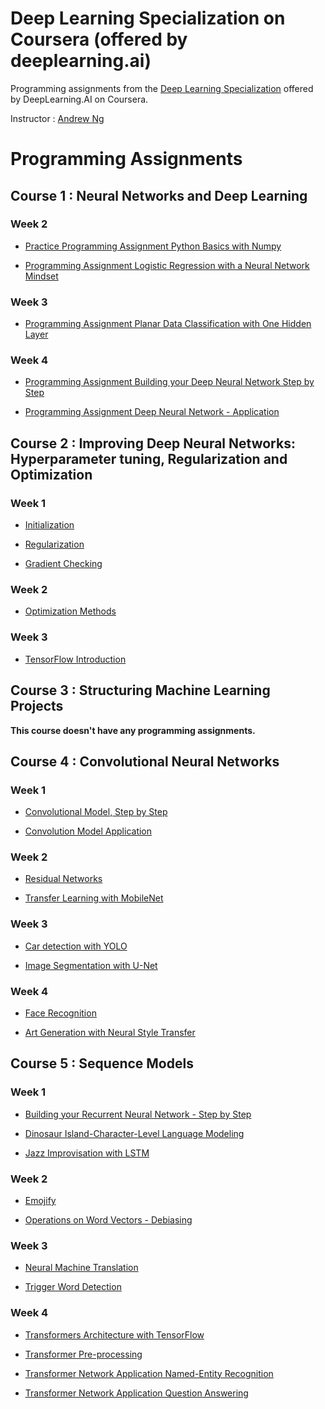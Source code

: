 # Deep Learning Specialization on Coursera (offered by deeplearning.ai)

Programming assignments from the [Deep Learning Specialization](https://www.coursera.org/specializations/deep-learning) offered by DeepLearning.AI on Coursera.

Instructor : [Andrew Ng](http://www.andrewng.org/)

# Programming Assignments

## Course 1 : Neural Networks and Deep Learning
### Week 2

- [Practice Programming Assignment Python Basics with Numpy](https://github.com/AmirhosseinKoochakian2003/Deep-Learning-Specialization-Coursera/tree/master/Neural%20Networks%20and%20Deep%20Learning/Week%202/Practice%20Programming%20Assignment%20Python%20Basics%20with%20Numpy)

- [Programming Assignment Logistic Regression with a Neural Network Mindset](https://github.com/AmirhosseinKoochakian2003/Deep-Learning-Specialization-Coursera/tree/master/Neural%20Networks%20and%20Deep%20Learning/Week%202/Programming%20Assignment%20Logistic%20Regression%20with%20a%20Neural%20Network%20Mindset)

### Week 3

- [Programming Assignment Planar Data Classification with One Hidden Layer](https://github.com/AmirhosseinKoochakian2003/Deep-Learning-Specialization-Coursera/tree/master/Neural%20Networks%20and%20Deep%20Learning/Week%203/Programming%20Assignment%20Planar%20Data%20Classification%20with%20One%20Hidden%20Layer)

### Week 4

- [Programming Assignment Building your Deep Neural Network Step by Step](https://github.com/AmirhosseinKoochakian2003/Deep-Learning-Specialization-Coursera/tree/master/Neural%20Networks%20and%20Deep%20Learning/Week%204/Programming%20Assignment%20Building%20your%20Deep%20Neural%20Network%20Step%20by%20Step)

- [Programming Assignment Deep Neural Network - Application](https://github.com/AmirhosseinKoochakian2003/Deep-Learning-Specialization-Coursera/tree/master/Neural%20Networks%20and%20Deep%20Learning/Week%204/Programming%20Assignment%20Deep%20Neural%20Network%20-%20Application)

## Course 2 : Improving Deep Neural Networks: Hyperparameter tuning, Regularization and Optimization

### Week 1

- [Initialization](https://github.com/AmirhosseinKoochakian2003/Deep-Learning-Specialization-Coursera/tree/master/Improving%20Deep%20Neural%20Networks%20Hyperparameter%20Tuning%2C%20Regularization%20and%20Optimization/Week%201/Initialization)

- [Regularization](https://github.com/AmirhosseinKoochakian2003/Deep-Learning-Specialization-Coursera/tree/master/Improving%20Deep%20Neural%20Networks%20Hyperparameter%20Tuning%2C%20Regularization%20and%20Optimization/Week%201/Regularization)

- [Gradient Checking](https://github.com/AmirhosseinKoochakian2003/Deep-Learning-Specialization-Coursera/tree/master/Improving%20Deep%20Neural%20Networks%20Hyperparameter%20Tuning%2C%20Regularization%20and%20Optimization/Week%201/Gradient%20Checking)

### Week 2

- [Optimization Methods](https://github.com/AmirhosseinKoochakian2003/Deep-Learning-Specialization-Coursera/tree/master/Improving%20Deep%20Neural%20Networks%20Hyperparameter%20Tuning%2C%20Regularization%20and%20Optimization/Week%202/Optimization%20Methods)

### Week 3
- [TensorFlow Introduction](https://github.com/AmirhosseinKoochakian2003/Deep-Learning-Specialization-Coursera/tree/master/Improving%20Deep%20Neural%20Networks%20Hyperparameter%20Tuning%2C%20Regularization%20and%20Optimization/Week%203/TensorFlow%20Introduction)

## Course 3 : Structuring Machine Learning Projects
**This course doesn't have any programming assignments.**

## Course 4 : Convolutional Neural Networks

### Week 1
- [Convolutional Model, Step by Step](https://github.com/AmirhosseinKoochakian2003/Deep-Learning-Specialization-Coursera/tree/master/Convolutional%20Neural%20Networks/Week%201/Convolutional%20Model%2C%20Step%20by%20Step)

- [Convolution Model Application](https://github.com/AmirhosseinKoochakian2003/Deep-Learning-Specialization-Coursera/tree/master/Convolutional%20Neural%20Networks/Week%201/Convolution%20Model%20Application)

### Week 2
- [Residual Networks](https://github.com/AmirhosseinKoochakian2003/Deep-Learning-Specialization-Coursera/tree/master/Convolutional%20Neural%20Networks/Week%202/Residual%20Networks)

- [Transfer Learning with MobileNet](https://github.com/AmirhosseinKoochakian2003/Deep-Learning-Specialization-Coursera/tree/master/Convolutional%20Neural%20Networks/Week%202/Transfer%20Learning%20with%20MobileNet)

### Week 3
- [Car detection with YOLO](https://github.com/AmirhosseinKoochakian2003/Deep-Learning-Specialization-Coursera/tree/master/Convolutional%20Neural%20Networks/Week%203/Car%20detection%20with%20YOLO)

- [Image Segmentation with U-Net](https://github.com/AmirhosseinKoochakian2003/Deep-Learning-Specialization-Coursera/tree/master/Convolutional%20Neural%20Networks/Week%203/Image%20Segmentation%20with%20U-Net)

### Week 4
- [Face Recognition](https://github.com/AmirhosseinKoochakian2003/Deep-Learning-Specialization-Coursera/tree/master/Convolutional%20Neural%20Networks/Week%204/Face%20Recognition)

- [Art Generation with Neural Style Transfer](https://github.com/AmirhosseinKoochakian2003/Deep-Learning-Specialization-Coursera/tree/master/Convolutional%20Neural%20Networks/Week%204/Art%20Generation%20with%20Neural%20Style%20Transfer)

## Course 5 : Sequence Models

### Week 1
- [Building your Recurrent Neural Network - Step by Step](https://github.com/AmirhosseinKoochakian2003/Deep-Learning-Specialization-Coursera/tree/master/Sequence%20Models/Week%201/Building%20your%20Recurrent%20Neural%20Network%20-%20Step%20by%20Step)

- [Dinosaur Island-Character-Level Language Modeling](https://github.com/AmirhosseinKoochakian2003/Deep-Learning-Specialization-Coursera/tree/master/Sequence%20Models/Week%201/Dinosaur%20Island-Character-Level%20Language%20Modeling)

- [Jazz Improvisation with LSTM](https://github.com/AmirhosseinKoochakian2003/Deep-Learning-Specialization-Coursera/tree/master/Sequence%20Models/Week%201/Jazz%20Improvisation%20with%20LSTM)

### Week 2
- [Emojify](https://github.com/AmirhosseinKoochakian2003/Deep-Learning-Specialization-Coursera/tree/master/Sequence%20Models/Week%202/Emojify)

- [Operations on Word Vectors - Debiasing](https://github.com/AmirhosseinKoochakian2003/Deep-Learning-Specialization-Coursera/tree/master/Sequence%20Models/Week%202/Operations%20on%20Word%20Vectors%20-%20Debiasing)

### Week 3
- [Neural Machine Translation](https://github.com/AmirhosseinKoochakian2003/Deep-Learning-Specialization-Coursera/tree/master/Sequence%20Models/Week%203/Neural%20Machine%20Translation)

- [Trigger Word Detection](https://github.com/AmirhosseinKoochakian2003/Deep-Learning-Specialization-Coursera/tree/master/Sequence%20Models/Week%203/Trigger%20Word%20Detection)

### Week 4
- [Transformers Architecture with TensorFlow](https://github.com/AmirhosseinKoochakian2003/Deep-Learning-Specialization-Coursera/tree/master/Sequence%20Models/Week%204/Transformers%20Architecture%20with%20TensorFlow)

- [Transformer Pre-processing](https://github.com/AmirhosseinKoochakian2003/Deep-Learning-Specialization-Coursera/tree/master/Sequence%20Models/Week%204/Transformer%20Pre-processing)

- [Transformer Network Application Named-Entity Recognition](https://github.com/AmirhosseinKoochakian2003/Deep-Learning-Specialization-Coursera/tree/master/Sequence%20Models/Week%204/Transformer%20Network%20Application%20Named-Entity%20Recognition)

- [Transformer Network Application Question Answering](https://github.com/AmirhosseinKoochakian2003/Deep-Learning-Specialization-Coursera/tree/master/Sequence%20Models/Week%204/Transformer%20Network%20Application%20Question%20Answering)
